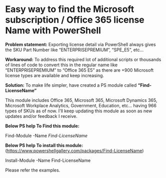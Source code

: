 # Easy way to find the Microsoft subscription / Office 365 license Name with PowerShell

**Problem statement:** Exporting license detail via PowerShell always gives the SKU Part Number like “ENTERPRISEPREMIUM”, “SPE_E5”, etc...

**Workaround:** To address this required lot of additional scripts or thousands of lines of code to convert this in the regular name like “ENTERPRISEPREMIUM” to “Office 365 E5” as there are +900 Microsoft license types are available and keep increasing.

**Solution:** To make life simpler, have created a PS module called **“Find-LicenseName”**

This module includes Office 365, Microsoft 365, Microsoft Dynamics 365, Microsoft Workplace Analytics, Government, Education, etc... having 966 types of SKUs as of now. 
I'll keep updating this module as soon as new updates and/or feedback I receive.

**Below PS help To Find this module:**

Find-Module -Name _Find-LicenseName_

**Below PS help To install this module:** (https://www.powershellgallery.com/packages/Find-LicenseName)

Install-Module -Name Find-LicenseName

Please refer the examples.
